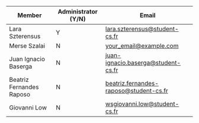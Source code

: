 | Member    | Administrator (Y/N) | Email
| -------- | ------- | ----------- |
| Lara Szterensus | Y | lara.szterensus@student-cs.fr |
| Merse Szalai | N | your_email@example.com |
| Juan Ignacio Baserga | N | juan-ignacio.baserga@student-cs.fr |
| Beatriz Fernandes Raposo | N | beatriz.fernandes-raposo@student-cs.fr|
| Giovanni Low | N | wsgiovanni.low@student-cs.fr|

